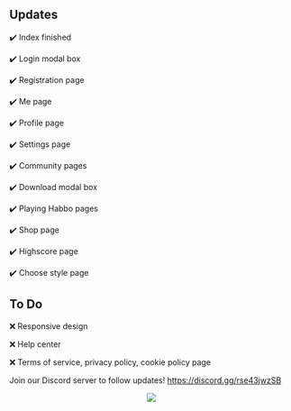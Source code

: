 ## Updates
✔️ Index finished

✔️ Login modal box

✔️ Registration page

✔️ Me page

✔️ Profile page

✔️ Settings page

✔️ Community pages

✔️ Download modal box

✔️ Playing Habbo pages

✔️ Shop page

✔️ Highscore page

✔️ Choose style page

## To Do
❌ Responsive design

❌ Help center

❌ Terms of service, privacy policy, cookie policy page

Join our Discord server to follow updates! https://discord.gg/rse43jwzSB

<p align="center">
  <img src="https://4.bp.blogspot.com/-bmtODumkTL4/Vt36B0I1_oI/AAAAAAAAiOg/RjOA1pyxbXk/s1600/BAW_foroneday.png">
</p>

